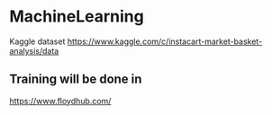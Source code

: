 # MachineLearning
Kaggle dataset https://www.kaggle.com/c/instacart-market-basket-analysis/data

## Training will be done in
https://www.floydhub.com/ 
